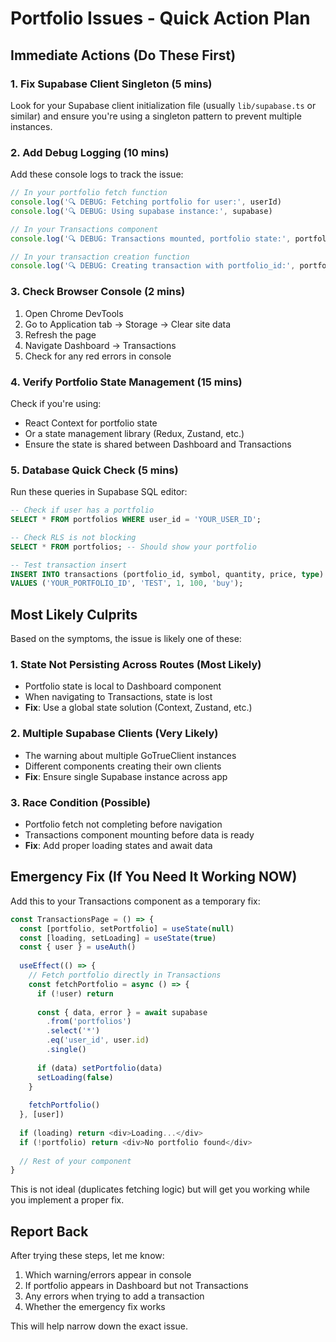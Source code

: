 # Portfolio Issues - Quick Action Plan

## Immediate Actions (Do These First)

### 1. Fix Supabase Client Singleton (5 mins)
Look for your Supabase client initialization file (usually `lib/supabase.ts` or similar) and ensure you're using a singleton pattern to prevent multiple instances.

### 2. Add Debug Logging (10 mins)
Add these console logs to track the issue:

```typescript
// In your portfolio fetch function
console.log('🔍 DEBUG: Fetching portfolio for user:', userId)
console.log('🔍 DEBUG: Using supabase instance:', supabase)

// In your Transactions component
console.log('🔍 DEBUG: Transactions mounted, portfolio state:', portfolio)

// In your transaction creation function
console.log('🔍 DEBUG: Creating transaction with portfolio_id:', portfolioId)
```

### 3. Check Browser Console (2 mins)
1. Open Chrome DevTools
2. Go to Application tab → Storage → Clear site data
3. Refresh the page
4. Navigate Dashboard → Transactions
5. Check for any red errors in console

### 4. Verify Portfolio State Management (15 mins)
Check if you're using:
- React Context for portfolio state
- Or a state management library (Redux, Zustand, etc.)
- Ensure the state is shared between Dashboard and Transactions

### 5. Database Quick Check (5 mins)
Run these queries in Supabase SQL editor:

```sql
-- Check if user has a portfolio
SELECT * FROM portfolios WHERE user_id = 'YOUR_USER_ID';

-- Check RLS is not blocking
SELECT * FROM portfolios; -- Should show your portfolio

-- Test transaction insert
INSERT INTO transactions (portfolio_id, symbol, quantity, price, type)
VALUES ('YOUR_PORTFOLIO_ID', 'TEST', 1, 100, 'buy');
```

## Most Likely Culprits

Based on the symptoms, the issue is likely one of these:

### 1. **State Not Persisting Across Routes** (Most Likely)
- Portfolio state is local to Dashboard component
- When navigating to Transactions, state is lost
- **Fix**: Use a global state solution (Context, Zustand, etc.)

### 2. **Multiple Supabase Clients** (Very Likely)
- The warning about multiple GoTrueClient instances
- Different components creating their own clients
- **Fix**: Ensure single Supabase instance across app

### 3. **Race Condition** (Possible)
- Portfolio fetch not completing before navigation
- Transactions component mounting before data is ready
- **Fix**: Add proper loading states and await data

## Emergency Fix (If You Need It Working NOW)

Add this to your Transactions component as a temporary fix:

```typescript
const TransactionsPage = () => {
  const [portfolio, setPortfolio] = useState(null)
  const [loading, setLoading] = useState(true)
  const { user } = useAuth()
  
  useEffect(() => {
    // Fetch portfolio directly in Transactions
    const fetchPortfolio = async () => {
      if (!user) return
      
      const { data, error } = await supabase
        .from('portfolios')
        .select('*')
        .eq('user_id', user.id)
        .single()
        
      if (data) setPortfolio(data)
      setLoading(false)
    }
    
    fetchPortfolio()
  }, [user])
  
  if (loading) return <div>Loading...</div>
  if (!portfolio) return <div>No portfolio found</div>
  
  // Rest of your component
}
```

This is not ideal (duplicates fetching logic) but will get you working while you implement a proper fix.

## Report Back

After trying these steps, let me know:
1. Which warning/errors appear in console
2. If portfolio appears in Dashboard but not Transactions
3. Any errors when trying to add a transaction
4. Whether the emergency fix works

This will help narrow down the exact issue.
